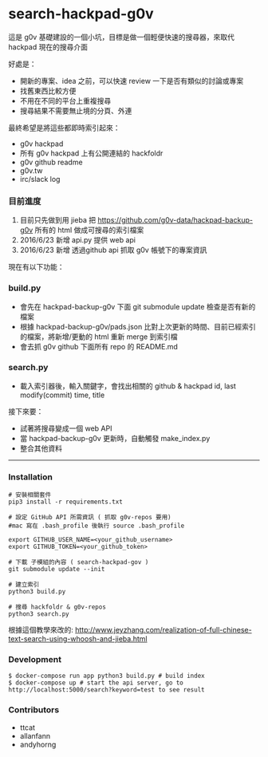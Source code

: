 # search-hackpad-g0v

這是 g0v 基礎建設的一個小坑，目標是做一個輕便快速的搜尋器，來取代 hackpad 現在的搜尋介面

好處是：

- 開新的專案、idea 之前，可以快速 review 一下是否有類似的討論或專案
- 找舊東西比較方便
- 不用在不同的平台上重複搜尋
- 搜尋結果不需要無止境的分頁、外連


最終希望是將這些都即時索引起來：

- g0v hackpad
- 所有 g0v hackpad 上有公開連結的 hackfoldr
- g0v github readme
- g0v.tw
- irc/slack log

### 目前進度

1. 目前只先做到用 jieba 把 https://github.com/g0v-data/hackpad-backup-g0v 所有的 html 做成可搜尋的索引檔案
2. 2016/6/23 新增 api.py 提供 web api
3. 2016/6/23 新增 透過github api 抓取 g0v 帳號下的專案資訊


現在有以下功能：

### build.py
- 會先在 hackpad-backup-g0v 下面 git submodule update 檢查是否有新的檔案
- 根據 hackpad-backup-g0v/pads.json 比對上次更新的時間、目前已經索引的檔案，將新增/更動的 html 重新 merge 到索引檔
- 會去抓 g0v github 下面所有 repo 的 README.md

### search.py
- 載入索引器後，輸入關鍵字，會找出相關的 github & hackpad id, last modify(commit) time, title

接下來要：

- 試著將搜尋變成一個 web API
- 當 hackpad-backup-g0v 更新時，自動觸發 make_index.py
- 整合其他資料

----

### Installation

    # 安裝相關套件
    pip3 install -r requirements.txt

    # 設定 GitHub API 所需資訊 ( 抓取 g0v-repos 要用)
    #mac 寫在 .bash_profile 後執行 source .bash_profile

    export GITHUB_USER_NAME=<your_github_username>
    export GITHUB_TOKEN=<your_github_token>

    # 下載 子模組的內容 ( search-hackpad-gov )
    git submodule update --init

    # 建立索引
    python3 build.py

    # 搜尋 hackfoldr & g0v-repos
    python3 search.py

根據這個教學來改的: http://www.jeyzhang.com/realization-of-full-chinese-text-search-using-whoosh-and-jieba.html

### Development

    $ docker-compose run app python3 build.py # build index
    $ docker-compose up # start the api server, go to http://localhost:5000/search?keyword=test to see result

### Contributors

- ttcat
- allanfann
- andyhorng
